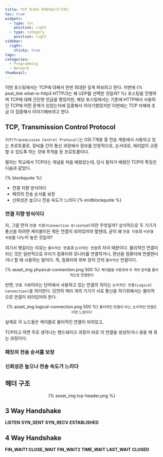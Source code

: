 ```yaml
---
title: TCP 자세히 파헤쳐보기(가제)
toc: true
widgets:
  - type: toc
    position: right
  - type: category
    position: right
sidebar:
  right:
    sticky: true
tags:
categories:
  - Programming
  - Network
thumbnail:
---
```


이번 포스팅에서는 TCP에 대해서 한번 최대한 깊게 파보려고 한다. 저번에 {% post_link what-is-http3 HTTP/3는 왜 UDP를 선택한 것일까? %} 포스팅을 진행하며 TCP에 대해 간단한 언급을 했었지만, 해당 포스팅에서는 기존에 HTTP에서 사용하던 TCP에 어떤 문제가 있었는지에 집중해서 이야기했었지만 이번에는 TCP 자체에 조금 더 집중해서 이야기해보려고 한다.

<!-- more -->

## TCP, Transmission Control Protocol
`TCP(Transmission Control Protocol)`는 OSI 7계층 중 전송 계층에서 사용되고 있는 프로토콜로, 장비들 간의 통신 과정에서 정보를 안정적으로, 순서대로, 에러없이 교환할 수 있도록 하는 것에 목적을 둔 프로토콜이다.

필자는 학교에서 TCP라는 개념을 처음 배웠었는데, 당시 필자가 배웠던 TCP의 특징은 다음과 같았다.

{% blockquote %}
- 연결 지향 방식이다
- 패킷의 전송 순서를 보장
- 신뢰성은 높으나 전송 속도가 느리다
{% endblockquote %}

### 연결 지향 방식이다
자, 그럼 먼저 `연결 지향(Connection Oriented)`이란 무엇일까? 상식적으로 두 기기가 통신을 하려면 케이블이든 뭐든 연결이 되어있어야 할텐데, 굳이 왜 `연결 지향`과 `비연결 지향`을 나누어 놓은 것일까?

여기서 헷갈리는 이유는 `물리적인 연결`과 `논리적인 연결`의 차이 때문이다. 물리적인 연결이라는 것은 일반적으로 우리가 컴퓨터와 모니터를 연결하거나, 랜선을 컴퓨터에 연결한다거나 할 때 사용하는 말이다. 즉, 컴퓨터와 외부 장치 간의 `물리적인` 연결이다.

<center>
  {% asset_img physical-connection.png 500 %}
  <small>케이블을 사용하여 두 개의 장치를 물리적으로 연결한다</small>
  <br>
</center>

반면, `연결 지향`이라는 단어에서 사용하고 있는 연결의 의미는 `논리적인 연결(Logical Connection)`을 의미한다. 당연히 여러 개의 기기가 서로 통신을 하기위해서는 물리적으로 연결이 되어있어야 한다. 

<center>
  {% asset_img logical-connection.png 500 %}
  <small>물리적인 연결이 아닌, 논리적인 연결은 이런 느낌이다</small>
  <br>
</center>

실제로 각 노드들은 케이블로 물리적인 연결이 되어있고, 

TCP라고 하면 주로 생각나는 핸드쉐이크 과정이 바로 이 연결을 생성하거나 끊을 때 겪는 과정이다. 

### 패킷의 전송 순서를 보장

### 신뢰성은 높으나 전송 속도가 느리다


## 헤더 구조

<center>
  {% asset_img tcp-header.png %}
  <br>
</center>

## 3 Way Handshake

**LISTEN**
**SYN_SENT**
**SYN_RECV**
**ESTABLISHED**

## 4 Way Handshake

**FIN_WAIT1**
**CLOSE_WAIT**
**FIN_WAIT2**
**TIME_WAIT**
**LAST_WAIT**
**CLOSED**